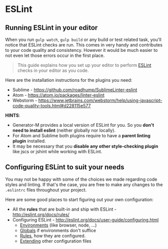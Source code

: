 # ESLint

## Running ESLint in your editor
When you run `gulp watch`, `gulp build` or any build or test related task, you'll notice that ESLint checks are run. This comes in very handy and contributes to your code quality and consistency. However it would be much easier to not even let those errors occur in the first place.

> This guide explains how you set up your editor to perform [ESLint](http://eslint.org/) checks in your editor as you code.

Here are the installation instructions for the plugins you need:
- Sublime - https://github.com/roadhump/SublimeLinter-eslint
- Atom - https://atom.io/packages/linter-eslint
- Webstorm - https://www.jetbrains.com/webstorm/help/using-javascript-code-quality-tools.html#d228115e577

**HINTS**:  
- Generator-M provides a local version of ESLint for you. So you **don't need to install eslint** (neither globally nor locally).
- For Atom and Sublime both plugins require to have a **parent linting plugin** installed.
- It may be necessary that you **disable any other style-checking plugin** like jscs or jshint while working with ESLint.

## Configuring ESLint to suit your needs
You may not be happy with some of the choices we made regarding code styles and linting. If that's the case, you are free to make any changes to the `.eslintrc` files throughout your project.

Here are some good places to start figuring out your own configuration:
- All the **rules** that are built-in and ship with ESLint - http://eslint.org/docs/rules/
- Configuring ESLint - http://eslint.org/docs/user-guide/configuring.html
  - [Environments](http://eslint.org/docs/user-guide/configuring.html#specifying-environments) (like browser, node, ...)
  - [Globals](http://eslint.org/docs/user-guide/configuring.html#specifying-environments) if environments don't suffice
  - [Rules](http://eslint.org/docs/user-guide/configuring.html#configuring-rules), how they are configured.
  - [Extending](http://eslint.org/docs/user-guide/configuring.html#extending-configuration-files) other configuration files
